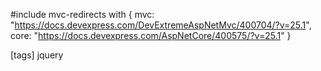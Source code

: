 #include mvc-redirects with {
    mvc: "https://docs.devexpress.com/DevExtremeAspNetMvc/400704/?v=25.1",
    core: "https://docs.devexpress.com/AspNetCore/400575/?v=25.1"
}

[tags] jquery
